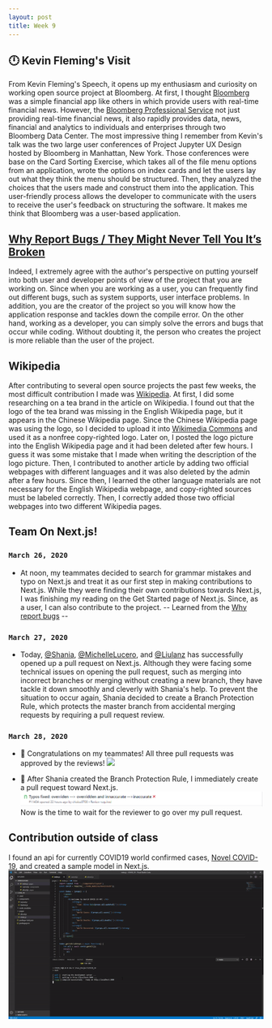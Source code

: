 ```yaml
---
layout: post
title: Week 9
---
```

 :clock12: Kevin Fleming's Visit
---


From Kevin Fleming's Speech, it opens up my enthusiasm and curiosity on working open source project at Bloomberg. At first, I thought [Bloomberg](https://www.bloomberg.com/) was a simple financial app like others in which provide users with real-time financial news. However, the [Bloomberg Professional Service](https://www.bloomberg.com/professional/) not just providing real-time financial news, it also rapidly provides data, news, financial and analytics to individuals and enterprises through two Bloomberg Data Center. The most impressive thing I remember from Kevin's talk was the two large user conferences of Project Jupyter UX Design hosted by Bloomberg in Manhattan, New York. Those conferences were base on the Card Sorting Exercise, which takes all of the file menu options from an application, wrote the options on index cards and let the users lay out what they think the menu should be structured. Then, they analyzed the choices that the users made and construct them into the application. This user-friendly process allows the developer to communicate with the users to receive the user's feedback on structuring the software. It makes me think that Bloomberg was a user-based application.

 [Why Report Bugs / They Might Never Tell You It’s Broken](https://pointersgonewild.com/2019/11/02/they-might-never-tell-you-its-broken/)
---
Indeed, I extremely agree with the author's perspective on putting yourself into both user and developer points of view of the project that you are working on. Since when you are working as a user,  you can frequently find out different bugs, such as system supports, user interface problems. In addition, you are the creator of the project so you will know how the application response and tackles down the compile error. On the other hand, working as a developer, you can simply solve the errors and bugs that occur while coding. Without doubting it, the person who creates the project is more reliable than the user of the project.

Wikipedia
---
After contributing to several open source projects the past few weeks, the most difficult contribution I made was [Wikipedia](https://en.wikipedia.org/wiki/Wiki). At first, I did some researching on a tea brand in the article on Wikipedia. I found out that the logo of the tea brand was missing in the English Wikipedia page, but it appears in the Chinese Wikipedia page. Since the Chinese Wikipedia page was using the logo, so I decided to upload it into [Wikimedia Commons](https://commons.wikimedia.org/wiki/Main_Page) and used it as a nonfree copy-righted logo. Later on, I posted the logo picture into the English Wikipedia page and it had been deleted after few hours. I guess it was some mistake that I made when writing the description of the logo picture. Then, I contributed to another article by adding two official webpages with different languages and it was also deleted by the admin after a few hours. Since then, I learned the other language materials are not necessary for the English Wikipedia webpage, and copy-righted sources must be labeled correctly. Then, I correctly added those two official webpages into two different Wikipedia pages.

Team On Next.js!
---
### `March 26, 2020` 
- At noon, my teammates decided to search for grammar mistakes and typo on Next.js and treat it as our first step in making contributions to Next.js. While they were finding their own contributions towards Next.js, I was finishing my reading on the Get Started page of Next.js. Since, as a user, I can also contribute to the project.  -- Learned from the [Why report bugs](https://pointersgonewild.com/2019/11/02/they-might-never-tell-you-its-broken/) --

### `March 27, 2020`
- Today, [@Shania](https://hunter-college-ossd-spr-2020.github.io/sdhani-weekly/), [@MichelleLucero](https://hunter-college-ossd-spr-2020.github.io/MichelleLucero-weekly/), and [@Liulanz](https://hunter-college-ossd-spr-2020.github.io/liulanz-weekly/) has successfully opened up a pull request on Next.js. Although they were facing some technical issues on opening the pull request, such as merging into incorrect branches or merging without creating a new branch, they have tackle it down smoothly and cleverly with Shania's help. To prevent the situation to occur again, Shania decided to create a Branch Protection Rule, which protects the master branch from accidental merging requests by requiring a pull request review.

### `March 28, 2020`
- :checkered_flag: Congratulations on my teammates! All three pull requests was approved by the reviews! 
  <img src="https://camo.githubusercontent.com/e09e6bb0a3d05d0bc41e914f24cb7a91d1fe1ee6/68747470733a2f2f68756e7465722d636f6c6c6567652d6f7373642d7370722d323032302e6769746875622e696f2f736468616e692d7765656b6c792f6173736574732f66697273742d544f4e2d636f6e74726962732e706e67">
  
- :rotating_light: After Shania created the Branch Protection Rule, I immediately create a pull request toward Next.js. <img src="https://github.com/hunter-college-ossd-spr-2020/chislee0708-weekly/blob/gh-pages/images/Next.js.jpg"> Now is the time to wait for the reviewer to go over my pull request.

Contribution outside of class
---
I found an api for currently COVID19 world confirmed cases, [Novel COVID-19](https://github.com/NovelCOVID/API), and created a sample model in Next.js.
  <img src="https://github.com/hunter-college-ossd-spr-2020/chislee0708-weekly/blob/gh-pages/images/api.gif">
 









